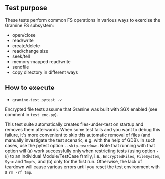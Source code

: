 Test purpose
------------

These tests perform common FS operations in various ways to exercise the Gramine
FS subsystem:

- open/close
- read/write
- create/delete
- read/change size
- seek/tell
- memory-mapped read/write
- sendfile
- copy directory in different ways

How to execute
--------------

- `gramine-test pytest -v`

Encrypted file tests assume that Gramine was built with SGX enabled (see comment
in `test_enc.py`).

This test suite automatically creates files-under-test on startup and removes
them afterwards. When some test fails and you want to debug this failure, it's
more convenient to skip this automatic removal of files (and manually
investigate the test scenario, e.g. with the help of GDB). In such cases, use
the pytest option `--skip-teardown`. Note that running with that option will
(a) work successfully only when restricting tests (using option `-k`) to an individual
Module/TestCase family, i.e., `EncryptedFiles`, `FileSystem`, `Sync` and `Tmpfs`, and
(b) only for the first run. Otherwise, the lack of teardown will cause various errors
until you reset the test environment with a `rm -rf tmp`.
